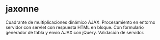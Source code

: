 # jaxonne
Cuadrante de multiplicaciones dinámico AJAX. Procesamiento en entorno servidor con servlet con respuesta HTML en bloque. Con formulario generador de tabla y envio AJAX con jQuery. Validación de servidor.
